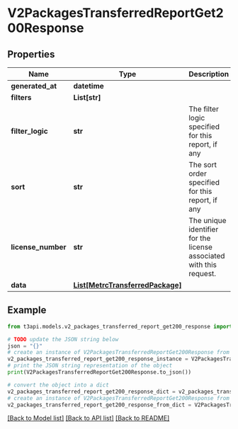 # V2PackagesTransferredReportGet200Response


## Properties

Name | Type | Description | Notes
------------ | ------------- | ------------- | -------------
**generated_at** | **datetime** |  | [optional] 
**filters** | **List[str]** |  | [optional] 
**filter_logic** | **str** | The filter logic specified for this report, if any | [optional] 
**sort** | **str** | The sort order specified for this report, if any | [optional] 
**license_number** | **str** | The unique identifier for the license associated with this request. | [optional] 
**data** | [**List[MetrcTransferredPackage]**](MetrcTransferredPackage.md) |  | [optional] 

## Example

```python
from t3api.models.v2_packages_transferred_report_get200_response import V2PackagesTransferredReportGet200Response

# TODO update the JSON string below
json = "{}"
# create an instance of V2PackagesTransferredReportGet200Response from a JSON string
v2_packages_transferred_report_get200_response_instance = V2PackagesTransferredReportGet200Response.from_json(json)
# print the JSON string representation of the object
print(V2PackagesTransferredReportGet200Response.to_json())

# convert the object into a dict
v2_packages_transferred_report_get200_response_dict = v2_packages_transferred_report_get200_response_instance.to_dict()
# create an instance of V2PackagesTransferredReportGet200Response from a dict
v2_packages_transferred_report_get200_response_from_dict = V2PackagesTransferredReportGet200Response.from_dict(v2_packages_transferred_report_get200_response_dict)
```
[[Back to Model list]](../README.md#documentation-for-models) [[Back to API list]](../README.md#documentation-for-api-endpoints) [[Back to README]](../README.md)



